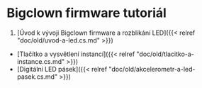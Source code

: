 # Bigclown firmware tutoriál

1. [Úvod k vývoji Bigclown firmware a rozblikání LED]({{< relref "doc/old/uvod-a-led.cs.md" >}})
* [Tlačítko a vysvětlení instancí]({{< relref "doc/old/tlacitko-a-instance.cs.md" >}})
* [Digitální LED pásek]({{< relref "doc/old/akcelerometr-a-led-pasek.cs.md" >}})
